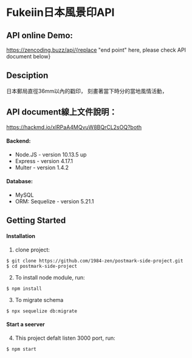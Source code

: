 # Fukeiin日本風景印API
## API online Demo:
https://zencoding.buzz/api/{replace "end point" here, please check API document below}
## Desciption
日本郵局直徑36mm以內的戳印， 刻畫著當下時分的當地風情活動，<br />
## API document線上文件說明：
https://hackmd.io/xlRPaA4MQvuW8BQrCL2sOQ?both
#### Backend: 
- Node.JS - version 10.13.5 up
- Express - version 4.17.1
- Multer - version 1.4.2
#### Database:
- MySQL
- ORM: Sequelize - version 5.21.1

## Getting Started
#### Installation
1. clone project:
```
$ git clone https://github.com/1984-zen/postmark-side-project.git
$ cd postmark-side-project
```
2. To install node module, run:
```
$ npm install
```
3. To migrate schema
```
$ npx sequelize db:migrate
```
#### Start a seerver
4. This project defalt listen 3000 port, run:
```
$ npm start
```